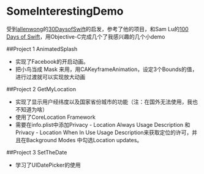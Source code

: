 # SomeInterestingDemo
受到[allenwong](https://github.com/allenwong)的[30DaysofSwift](https://github.com/allenwong/30DaysofSwift)的启发，参考了他的项目，和Sam Lu的[100 Days of Swift](http://samvlu.com/index.html)，用Objective-C完成几个了我感兴趣的几个小demo

##Project 1 AnimatedSplash
* 实现了Facebook的开启动画。   
* 把小鸟当成 Mask 来用，用CAKeyframeAnimation，设定3个Bounds的值，进行过渡就可以实现放大动画

##Project 2 GetMyLocation
* 实现了显示用户经纬度以及国家省份城市的功能（注：在国外无法使用，我也不知道为啥）
* 使用了CoreLocation Framework
* 需要在info.plist中添加Privacy - Location Always Usage Description 和Privacy - Location When In Use Usage Description来获取定位的许可，并且在Background Modes 中勾选Location updates。

##Project 3 SetTheDate
* 学习了UIDatePicker的使用